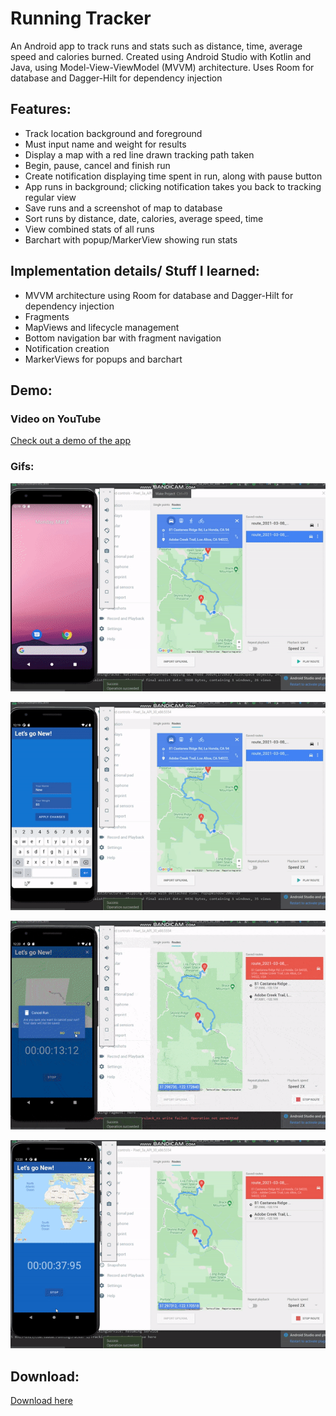# Running Tracker
An Android app to track runs and stats such as distance, time, average speed and calories burned. Created using Android Studio with Kotlin and Java, using Model-View-ViewModel (MVVM) architecture. Uses Room for database and Dagger-Hilt for dependency injection

## Features:
- Track location background and foreground
- Must input name and weight for results
- Display a map with a red line drawn tracking path taken
- Begin, pause, cancel and finish run
- Create notification displaying time spent in run, along with pause button
- App runs in background; clicking notification takes you back to tracking regular view
- Save runs and a screenshot of map to database
- Sort runs by distance, date, calories, average speed, time
- View combined stats of all runs
- Barchart with popup/MarkerView showing run stats

## Implementation details/ Stuff I learned:
- MVVM architecture using Room for database and Dagger-Hilt for dependency injection
- Fragments
- MapViews and lifecycle management
- Bottom navigation bar with fragment navigation
- Notification creation
- MarkerViews for popups and barchart



## Demo:

### Video on YouTube

[Check out a demo of the app](https://youtu.be/3TwNaIDbF3o)


### Gifs:

![Demo Gif 1](demo1.gif)

![Demo Gif 2](demo2.gif)

![Demo Gif 3](demo3.gif)

![Demo Gif 4](demo4.gif)



## Download:
[Download here](https://drive.google.com/file/d/1hEjkLj5RMQAyOhzYUwYfgF0y9l46BYlO/view?usp=sharing)
